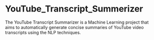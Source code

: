 # YouTube_Transcript_Summerizer
The YouTube Transcript Summarizer is a Machine Learning project that aims to automatically generate concise summaries of YouTube video transcripts using the NLP techniques.
